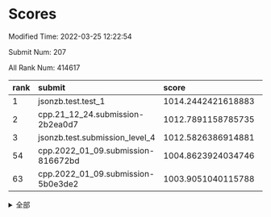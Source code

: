 # Scores

Modified Time: 2022-03-25 12:22:54

Submit Num: 207

All Rank Num: 414617

| rank |               submit               |       score        |       sigma        | pk_num |
| :--- | :--------------------------------- | :----------------- | :----------------- | :----- |
| 1    | jsonzb.test.test_1                 | 1014.2442421618883 | 0.8248282579425504 | 8008   |
| 2    | cpp.21_12_24.submission-2b2ea0d7   | 1012.7891158785735 | 0.795040810399628  | 8013   |
| 3    | jsonzb.test.submission_level_4     | 1012.5826386914881 | 0.8038339232153844 | 8011   |
| 54   | cpp.2022_01_09.submission-816672bd | 1004.8623924034746 | 0.7162483249511938 | 8011   |
| 63   | cpp.2022_01_09.submission-5b0e3de2 | 1003.9051040115788 | 0.7258089277195988 | 8015   |


<details>
<summary>全部</summary>

| rank |                 submit                 |       score        |       sigma        | pk_num |
| :--- | :------------------------------------- | :----------------- | :----------------- | :----- |
| 1    | jsonzb.test.test_1                     | 1014.2442421618883 | 0.8248282579425504 | 8008   |
| 2    | cpp.21_12_24.submission-2b2ea0d7       | 1012.7891158785735 | 0.795040810399628  | 8013   |
| 3    | jsonzb.test.submission_level_4         | 1012.5826386914881 | 0.8038339232153844 | 8011   |
| 4    | gobigger.level_3.submission_level_3_30 | 1012.0596283816976 | 0.7727531373389126 | 8011   |
| 5    | gobigger.level_3.submission_level_3_22 | 1011.6608908872822 | 0.7859056536408816 | 8005   |
| 6    | gobigger.level_3.submission_level_3_27 | 1011.2568917488553 | 0.770673372006481  | 8013   |
| 7    | gobigger.level_3.submission_level_3_32 | 1010.9891501613961 | 0.8034125816480537 | 8013   |
| 8    | gobigger.level_3.submission_level_3_49 | 1010.6801074953024 | 0.7633162407405439 | 8008   |
| 9    | gobigger.level_3.submission_level_3_5  | 1010.6464957690733 | 0.7681623496275889 | 8015   |
| 10   | gobigger.level_3.submission_level_3_11 | 1010.552499630615  | 0.7536758951763303 | 8011   |
| 11   | gobigger.level_3.submission_level_3_36 | 1010.5186644863588 | 0.7515757770453994 | 8013   |
| 12   | gobigger.level_3.submission_level_3_40 | 1010.4761607129221 | 0.7527834436475719 | 8008   |
| 13   | gobigger.level_3.submission_level_3_1  | 1010.4421955527548 | 0.7762368067080329 | 8014   |
| 14   | gobigger.level_3.submission_level_3_25 | 1010.4107417949143 | 0.7752591848234344 | 8013   |
| 15   | gobigger.level_3.submission_level_3_19 | 1010.386878622624  | 0.7549124546733664 | 8007   |
| 16   | gobigger.level_3.submission_level_3_26 | 1010.3291326512675 | 0.7651788849812594 | 8010   |
| 17   | gobigger.level_3.submission_level_3_43 | 1010.2565012763522 | 0.7652803860191257 | 8015   |
| 18   | gobigger.level_3.submission_level_3_24 | 1010.2406345341167 | 0.7515432507716968 | 8015   |
| 19   | gobigger.level_3.submission_level_3_3  | 1010.2384035469291 | 0.7662241590582901 | 8008   |
| 20   | gobigger.level_3.submission_level_3_6  | 1010.1072275537887 | 0.735830405583598  | 8013   |
| 21   | gobigger.level_3.submission_level_3_45 | 1010.0735096609064 | 0.7552712358705106 | 8005   |
| 22   | gobigger.level_3.submission_level_3_13 | 1010.0566137147347 | 0.7591394886657004 | 8013   |
| 23   | gobigger.level_3.submission_level_3_47 | 1010.0563490796012 | 0.7551153342272374 | 8019   |
| 24   | gobigger.level_3.submission_level_3_18 | 1009.9541346968641 | 0.7726574278246459 | 8011   |
| 25   | gobigger.level_3.submission_level_3_16 | 1009.9263769640648 | 0.7830088296790317 | 8013   |
| 26   | gobigger.level_3.submission_level_3_46 | 1009.9039201955188 | 0.7445337880047667 | 8014   |
| 27   | gobigger.level_3.submission_level_3_28 | 1009.9028298797151 | 0.7532469931960977 | 8016   |
| 28   | gobigger.level_3.submission_level_3_23 | 1009.7634198967793 | 0.7599349646379057 | 8013   |
| 29   | gobigger.level_3.submission_level_3_21 | 1009.7632066784341 | 0.7559437471253958 | 8009   |
| 30   | gobigger.level_3.submission_level_3_34 | 1009.7019578323619 | 0.7286967369596119 | 8013   |
| 31   | gobigger.level_3.submission_level_3_35 | 1009.5932814467134 | 0.754681416743958  | 8017   |
| 32   | gobigger.level_3.submission_level_3_33 | 1009.5816509071263 | 0.7632189615369865 | 8017   |
| 33   | gobigger.level_3.submission_level_3_39 | 1009.5812642442986 | 0.7564405781512185 | 8017   |
| 34   | gobigger.level_3.submission_level_3_4  | 1009.5771143433167 | 0.7612850841157984 | 8012   |
| 35   | gobigger.level_3.submission_level_3_2  | 1009.5682665707308 | 0.7454966594294723 | 8012   |
| 36   | gobigger.level_3.submission_level_3_20 | 1009.5257848260292 | 0.7472944829015172 | 8008   |
| 37   | gobigger.level_3.submission_level_3_7  | 1009.3889932730126 | 0.7530799502023278 | 8016   |
| 38   | gobigger.level_3.submission_level_3_14 | 1009.3865047211211 | 0.7532010125276268 | 8008   |
| 39   | gobigger.level_3.submission_level_3_8  | 1009.3650631583764 | 0.7480692492464672 | 8017   |
| 40   | gobigger.level_3.submission_level_3_15 | 1009.3597977279171 | 0.7608413335983684 | 8013   |
| 41   | gobigger.level_3.submission_level_3_10 | 1009.3546873237992 | 0.7388332890006613 | 8014   |
| 42   | gobigger.level_3.submission_level_3_41 | 1009.3523445592423 | 0.734472229605503  | 8012   |
| 43   | gobigger.level_3.submission_level_3_37 | 1009.2816281579443 | 0.7618093553438119 | 8015   |
| 44   | gobigger.level_3.submission_level_3_48 | 1009.2550838050443 | 0.7538310885597654 | 8011   |
| 45   | gobigger.level_3.submission_level_3_42 | 1009.2326733782862 | 0.7412171643949987 | 8015   |
| 46   | gobigger.level_3.submission_level_3_44 | 1009.0914320384485 | 0.7325457013930851 | 8018   |
| 47   | gobigger.level_3.submission_level_3_31 | 1009.078434949507  | 0.7440749633070812 | 8016   |
| 48   | gobigger.level_3.submission_level_3_12 | 1008.9884651085293 | 0.7470662413573764 | 8018   |
| 49   | gobigger.level_3.submission_level_3_29 | 1008.8386461048034 | 0.7443393111092347 | 8010   |
| 50   | gobigger.level_3.submission_level_3_9  | 1008.495661274647  | 0.739065115110519  | 8012   |
| 51   | gobigger.level_3.submission_level_3_17 | 1008.4610379054352 | 0.7251771037890807 | 8011   |
| 52   | gobigger.level_3.submission_level_3_38 | 1008.1237987530882 | 0.7288924845749177 | 8013   |
| 53   | gobigger.level_3.submission_level_3_0  | 1007.6847938260689 | 0.7302717638323921 | 8018   |
| 54   | cpp.2022_01_09.submission-816672bd     | 1004.8623924034746 | 0.7162483249511938 | 8011   |
| 55   | gobigger.level_1.submission_level_1_6  | 1004.6066929841877 | 0.7204471403798802 | 8013   |
| 56   | gobigger.level_1.submission_level_1_13 | 1004.5387160859335 | 0.708880521426576  | 8008   |
| 57   | gobigger.level_1.submission_level_1_2  | 1004.466434818603  | 0.6974614322955741 | 8009   |
| 58   | gobigger.level_1.submission_level_1_7  | 1004.3175729257166 | 0.7197745886055201 | 8011   |
| 59   | gobigger.level_1.submission_level_1_24 | 1004.127348811801  | 0.7216048637516688 | 8010   |
| 60   | gobigger.level_1.submission_level_1_15 | 1004.0191253243054 | 0.7218145768120584 | 8014   |
| 61   | gobigger.level_1.submission_level_1_19 | 1003.9294325457695 | 0.7120945777398026 | 8004   |
| 62   | gobigger.level_1.submission_level_1_0  | 1003.9071903531119 | 0.7138228891305713 | 8015   |
| 63   | cpp.2022_01_09.submission-5b0e3de2     | 1003.9051040115788 | 0.7258089277195988 | 8015   |
| 64   | gobigger.level_1.submission_level_1_12 | 1003.8963807892147 | 0.7154627035903713 | 8012   |
| 65   | gobigger.level_1.submission_level_1_14 | 1003.8641539412909 | 0.7225576019368692 | 8011   |
| 66   | gobigger.level_1.submission_level_1_23 | 1003.8266690545516 | 0.716588585192827  | 8009   |
| 67   | gobigger.level_1.submission_level_1_39 | 1003.7311129936339 | 0.7189891610889246 | 8014   |
| 68   | gobigger.level_1.submission_level_1_10 | 1003.6727230482622 | 0.7127903697860111 | 8009   |
| 69   | gobigger.level_1.submission_level_1_29 | 1003.6367736531649 | 0.7021835185990171 | 8015   |
| 70   | gobigger.level_1.submission_level_1_38 | 1003.6199452742027 | 0.714616557385995  | 8011   |
| 71   | gobigger.level_1.submission_level_1_46 | 1003.5863004835699 | 0.724112719317358  | 8015   |
| 72   | gobigger.level_1.submission_level_1_21 | 1003.5704405762793 | 0.7021477625488461 | 8011   |
| 73   | gobigger.level_1.submission_level_1_34 | 1003.5571103634193 | 0.7104392076788134 | 8006   |
| 74   | gobigger.level_1.submission_level_1_37 | 1003.5160006208511 | 0.7053182498237172 | 8008   |
| 75   | gobigger.level_1.submission_level_1_47 | 1003.5141563751339 | 0.7146998463210288 | 8018   |
| 76   | gobigger.level_1.submission_level_1_44 | 1003.4778602969826 | 0.7090357028916721 | 8011   |
| 77   | gobigger.level_1.submission_level_1_28 | 1003.4505456853243 | 0.7181529703002086 | 8012   |
| 78   | gobigger.level_1.submission_level_1_49 | 1003.4274927630364 | 0.7159075235203943 | 8014   |
| 79   | gobigger.level_1.submission_level_1_45 | 1003.4120990938438 | 0.7075024441796595 | 8010   |
| 80   | gobigger.level_1.submission_level_1_16 | 1003.4011664465366 | 0.7113219929591377 | 8012   |
| 81   | gobigger.level_1.submission_level_1_4  | 1003.356369799534  | 0.7136910012968158 | 8013   |
| 82   | gobigger.level_1.submission_level_1_17 | 1003.3263734987518 | 0.7153639720906035 | 8012   |
| 83   | gobigger.level_1.submission_level_1_36 | 1003.3241618930855 | 0.7210859458827621 | 8017   |
| 84   | gobigger.level_1.submission_level_1_3  | 1003.3131010159203 | 0.7101846858317087 | 8012   |
| 85   | gobigger.level_1.submission_level_1_5  | 1003.2477088154947 | 0.7115220600640538 | 8014   |
| 86   | gobigger.level_1.submission_level_1_40 | 1003.2378844446724 | 0.7109827200354967 | 8013   |
| 87   | gobigger.level_1.submission_level_1_27 | 1003.2106316706653 | 0.7072300325462079 | 8016   |
| 88   | gobigger.level_1.submission_level_1_31 | 1003.1382358905091 | 0.7220511747394556 | 8008   |
| 89   | gobigger.level_1.submission_level_1_35 | 1003.1236398524936 | 0.7079235372752264 | 8012   |
| 90   | gobigger.level_1.submission_level_1_9  | 1003.11045711874   | 0.7063590362444334 | 8010   |
| 91   | gobigger.level_1.submission_level_1_11 | 1003.0382827179516 | 0.7177496709354608 | 8007   |
| 92   | gobigger.level_1.submission_level_1_26 | 1002.9184902351088 | 0.717625734256628  | 8019   |
| 93   | gobigger.level_1.submission_level_1_1  | 1002.7050391463097 | 0.7191368707277024 | 8014   |
| 94   | gobigger.level_1.submission_level_1_30 | 1002.6924837427342 | 0.7270334915936442 | 8013   |
| 95   | gobigger.level_1.submission_level_1_20 | 1002.6794535362014 | 0.7217186121929483 | 8012   |
| 96   | gobigger.level_1.submission_level_1_25 | 1002.6763589499354 | 0.7099637935781075 | 8010   |
| 97   | gobigger.level_1.submission_level_1_33 | 1002.6760632581509 | 0.7183473290281729 | 8010   |
| 98   | gobigger.level_1.submission_level_1_42 | 1002.6628797365745 | 0.7279412688825767 | 8016   |
| 99   | gobigger.level_1.submission_level_1_41 | 1002.6410327260742 | 0.718771699163056  | 8008   |
| 100  | gobigger.level_1.submission_level_1_32 | 1002.6372808361648 | 0.7180577344282985 | 8014   |
| 101  | gobigger.level_1.submission_level_1_18 | 1002.5763349902985 | 0.708775118052514  | 8006   |
| 102  | gobigger.level_1.submission_level_1_48 | 1002.5694927374878 | 0.7193323477073275 | 8014   |
| 103  | gobigger.level_1.submission_level_1_8  | 1002.5681377743784 | 0.7157204833133094 | 8020   |
| 104  | gobigger.level_1.submission_level_1_43 | 1002.4589270546686 | 0.7183481819902756 | 8013   |
| 105  | gobigger.level_1.submission_level_1_22 | 1002.3199950299683 | 0.7071501530095297 | 8011   |
| 106  | gobigger.random.submission_random_24   | 997.8043463008951  | 0.7221543627126922 | 8011   |
| 107  | gobigger.random.submission_random_31   | 997.3594111505024  | 0.7206740192214249 | 8012   |
| 108  | gobigger.random.submission_random_14   | 997.151700048823   | 0.7054759595473171 | 8008   |
| 109  | gobigger.random.submission_random_41   | 997.1215772235967  | 0.6993261748127453 | 8007   |
| 110  | gobigger.random.submission_random_43   | 997.104534521728   | 0.7050344056202441 | 8014   |
| 111  | gobigger.random.submission_random_35   | 996.8099976784517  | 0.71327186288946   | 8011   |
| 112  | gobigger.random.submission_random_13   | 996.6697150224512  | 0.7102922963329785 | 8008   |
| 113  | gobigger.random.submission_random_20   | 996.6221525599186  | 0.720743889013647  | 8016   |
| 114  | gobigger.random.submission_random_47   | 996.4563667928448  | 0.716001927403545  | 8011   |
| 115  | gobigger.random.submission_random_45   | 996.4361855731552  | 0.717360548926273  | 8008   |
| 116  | gobigger.random.submission_random_15   | 996.3473295598678  | 0.7091116152103737 | 8007   |
| 117  | gobigger.random.submission_random_39   | 996.3312493311779  | 0.7235009834287217 | 8015   |
| 118  | gobigger.random.submission_random_4    | 996.3183911979461  | 0.7074040264696436 | 8016   |
| 119  | gobigger.random.submission_random_29   | 996.2983698747379  | 0.7181583855120005 | 8009   |
| 120  | gobigger.random.submission_random_18   | 996.2507198738203  | 0.7023405749809591 | 8012   |
| 121  | gobigger.random.submission_random_2    | 996.1901853985205  | 0.7140114326133685 | 8011   |
| 122  | gobigger.random.submission_random_10   | 996.1434864138348  | 0.717614024789036  | 8008   |
| 123  | gobigger.random.submission_random_25   | 996.103616850433   | 0.70196362409705   | 8011   |
| 124  | gobigger.random.submission_random_27   | 996.0530385830803  | 0.7086662322783671 | 8013   |
| 125  | gobigger.random.submission_random_30   | 996.0483258004932  | 0.7043050702879852 | 8012   |
| 126  | gobigger.random.submission_random_19   | 996.0348771500957  | 0.7152254204469509 | 8011   |
| 127  | gobigger.random.submission_random_49   | 995.960724733468   | 0.7093727335438562 | 8011   |
| 128  | gobigger.level_2.submission_level_2_4  | 995.9467336244553  | 0.7228123584806735 | 8013   |
| 129  | gobigger.random.submission_random_40   | 995.9422587809345  | 0.7083665745007552 | 8015   |
| 130  | gobigger.random.submission_random_16   | 995.9344419021766  | 0.7199748268037429 | 8014   |
| 131  | gobigger.random.submission_random_33   | 995.9153599980567  | 0.709359056367026  | 8011   |
| 132  | gobigger.random.submission_random_21   | 995.8991012955928  | 0.7026432034862793 | 8011   |
| 133  | gobigger.random.submission_random_46   | 995.8202833990287  | 0.7068404270946925 | 8018   |
| 134  | gobigger.random.submission_random_7    | 995.8132567890301  | 0.7208505987865352 | 8016   |
| 135  | gobigger.random.submission_random_48   | 995.7202603785119  | 0.7014884474225619 | 8013   |
| 136  | gobigger.random.submission_random_26   | 995.717292491576   | 0.7084636937900692 | 8014   |
| 137  | gobigger.random.submission_random_23   | 995.7116171163195  | 0.7114728203935273 | 8012   |
| 138  | gobigger.random.submission_random_42   | 995.6920579176349  | 0.7095778556218122 | 8011   |
| 139  | gobigger.random.submission_random_44   | 995.6845779554423  | 0.7157110044522855 | 8011   |
| 140  | gobigger.random.submission_random_1    | 995.6494793218393  | 0.710200550206259  | 8011   |
| 141  | gobigger.random.submission_random_12   | 995.6022341646611  | 0.7229392150076859 | 8004   |
| 142  | gobigger.random.submission_random_5    | 995.5590349313152  | 0.7014871688515377 | 8013   |
| 143  | gobigger.random.submission_random_17   | 995.4977757123045  | 0.7107679997817101 | 8010   |
| 144  | gobigger.random.submission_random_32   | 995.4758224769831  | 0.7346672157771333 | 8009   |
| 145  | gobigger.random.submission_random_38   | 995.464508824353   | 0.7133864481575399 | 8009   |
| 146  | gobigger.random.submission_random_28   | 995.4560713507117  | 0.705939137845372  | 8010   |
| 147  | gobigger.random.submission_random_3    | 995.4362765297993  | 0.7104414700148177 | 8013   |
| 148  | gobigger.random.submission_random_22   | 995.3838167483432  | 0.7058264490097561 | 8015   |
| 149  | gobigger.random.submission_random_37   | 995.3188437050649  | 0.6998914350758142 | 8007   |
| 150  | gobigger.random.submission_random_8    | 995.280765606161   | 0.7116494119121937 | 8011   |
| 151  | gobigger.random.submission_random_11   | 995.1762040000749  | 0.7155670617162653 | 8011   |
| 152  | gobigger.random.submission_random_0    | 994.7950634054217  | 0.7312188712977353 | 8006   |
| 153  | gobigger.random.submission_random_9    | 994.6905768807512  | 0.7103791839625128 | 8014   |
| 154  | gobigger.random.submission_random_6    | 994.6144603287979  | 0.7267438464220429 | 8012   |
| 155  | gobigger.random.submission_random_34   | 994.3609033690078  | 0.7164495866099949 | 8014   |
| 156  | gobigger.random.submission_random_36   | 994.3594944971323  | 0.7295985191706643 | 8015   |
| 157  | gobigger.level_2.submission_level_2_6  | 994.248018517667   | 0.741855811263682  | 8017   |
| 158  | gobigger.level_2.submission_level_2_32 | 994.2167474012348  | 0.7275171192349646 | 8010   |
| 159  | gobigger.level_2.submission_level_2_10 | 993.8174878058804  | 0.7334279768458823 | 8011   |
| 160  | gobigger.level_2.submission_level_2_46 | 993.5473661798692  | 0.7432890581487958 | 8016   |
| 161  | gobigger.level_2.submission_level_2_21 | 993.3682411020037  | 0.7281981962583368 | 8010   |
| 162  | gobigger.level_2.submission_level_2_48 | 993.2271113036079  | 0.7488599428673895 | 8010   |
| 163  | gobigger.level_2.submission_level_2_20 | 993.2041818483025  | 0.7395091464434783 | 8008   |
| 164  | gobigger.level_2.submission_level_2_38 | 993.2008085606305  | 0.7309024151402349 | 8009   |
| 165  | gobigger.level_2.submission_level_2_2  | 993.0426259650961  | 0.752476658583244  | 8007   |
| 166  | gobigger.level_2.submission_level_2_36 | 992.9880056927881  | 0.7480235663183766 | 8008   |
| 167  | gobigger.level_2.submission_level_2_39 | 992.9612244387167  | 0.7371552061357987 | 8012   |
| 168  | gobigger.level_2.submission_level_2_47 | 992.8100626181212  | 0.7386357390908588 | 8008   |
| 169  | gobigger.level_2.submission_level_2_28 | 992.7968919848489  | 0.7279533891405269 | 8008   |
| 170  | gobigger.level_2.submission_level_2_49 | 992.7656714638524  | 0.7502159088281082 | 8013   |
| 171  | gobigger.level_2.submission_level_2_15 | 992.6693841656613  | 0.7411191747411964 | 8012   |
| 172  | gobigger.level_2.submission_level_2_3  | 992.6332468267738  | 0.7345753811357969 | 8008   |
| 173  | gobigger.level_2.submission_level_2_8  | 992.6206706494954  | 0.7512311051348927 | 8012   |
| 174  | gobigger.level_2.submission_level_2_45 | 992.5830537848715  | 0.7402967181093331 | 8009   |
| 175  | gobigger.level_2.submission_level_2_23 | 992.5807618407563  | 0.7417890831135472 | 8012   |
| 176  | gobigger.level_2.submission_level_2_0  | 992.5781606508856  | 0.7489302765859773 | 8012   |
| 177  | gobigger.level_2.submission_level_2_27 | 992.5711439670046  | 0.7568828712257684 | 8012   |
| 178  | gobigger.level_2.submission_level_2_22 | 992.3990230989008  | 0.7417445576006314 | 8013   |
| 179  | gobigger.level_2.submission_level_2_31 | 992.3720732902735  | 0.751587849133629  | 8013   |
| 180  | gobigger.level_2.submission_level_2_41 | 992.2431116655861  | 0.7327733651186183 | 8013   |
| 181  | gobigger.level_2.submission_level_2_16 | 992.2140027549542  | 0.7304692736198828 | 8015   |
| 182  | gobigger.level_2.submission_level_2_26 | 992.210707115891   | 0.7317533995567526 | 8010   |
| 183  | gobigger.level_2.submission_level_2_24 | 992.1323277694767  | 0.7408782308685368 | 8015   |
| 184  | gobigger.level_2.submission_level_2_19 | 992.061847958252   | 0.7454365602765249 | 8015   |
| 185  | gobigger.level_2.submission_level_2_37 | 992.0192243638173  | 0.7372990309981783 | 8010   |
| 186  | gobigger.level_2.submission_level_2_42 | 991.9948382978665  | 0.7591316041110824 | 8011   |
| 187  | gobigger.level_2.submission_level_2_29 | 991.9766537550139  | 0.7746287899054584 | 8016   |
| 188  | gobigger.level_2.submission_level_2_34 | 991.9743787976244  | 0.7355293709024985 | 8007   |
| 189  | gobigger.level_2.submission_level_2_1  | 991.9133273877645  | 0.7416139633967209 | 8009   |
| 190  | gobigger.level_2.submission_level_2_5  | 991.8821303376711  | 0.7405531791375866 | 8010   |
| 191  | gobigger.level_2.submission_level_2_18 | 991.8172935986607  | 0.7587505935507393 | 8009   |
| 192  | gobigger.level_2.submission_level_2_14 | 991.7994766505346  | 0.7693013705772407 | 8015   |
| 193  | gobigger.level_2.submission_level_2_11 | 991.7644112710553  | 0.7471678554757005 | 8009   |
| 194  | gobigger.level_2.submission_level_2_13 | 991.7440954886284  | 0.7383941461000167 | 8008   |
| 195  | gobigger.level_2.submission_level_2_35 | 991.6458814197441  | 0.7553560505706384 | 8013   |
| 196  | gobigger.level_2.submission_level_2_43 | 991.541005270086   | 0.7569865921696942 | 8010   |
| 197  | gobigger.level_2.submission_level_2_7  | 991.4467853160733  | 0.7850262955676189 | 8010   |
| 198  | gobigger.level_2.submission_level_2_40 | 991.4114446424481  | 0.7642903640665464 | 8013   |
| 199  | gobigger.level_2.submission_level_2_44 | 991.3038295690295  | 0.7756491610177362 | 8016   |
| 200  | gobigger.level_2.submission_level_2_30 | 991.1764363457503  | 0.7559212096155487 | 8014   |
| 201  | gobigger.level_2.submission_level_2_9  | 991.172378395596   | 0.7446452203464378 | 8015   |
| 202  | gobigger.level_2.submission_level_2_33 | 990.9645813438761  | 0.7611626307245954 | 8014   |
| 203  | gobigger.level_2.submission_level_2_17 | 990.6111206463642  | 0.7587211024675286 | 8018   |
| 204  | gobigger.level_2.submission_level_2_25 | 990.4034102418638  | 0.7599067355050411 | 8012   |
| 205  | gobigger.level_2.submission_level_2_12 | 990.2497579716057  | 0.7590842135186623 | 8014   |
| 206  | gobigger.none.submission_none_0        | 978.6982957988151  | 1.2060579602359658 | 8014   |
| 207  | gobigger.none.submission_none_1        | 976.4603153094989  | 1.461286137444066  | 8009   |

</details>